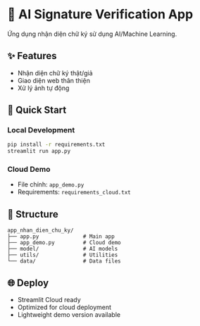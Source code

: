 # 🤖 AI Signature Verification App

Ứng dụng nhận diện chữ ký sử dụng AI/Machine Learning.

## ✨ Features
- Nhận diện chữ ký thật/giả
- Giao diện web thân thiện
- Xử lý ảnh tự động

## 🚀 Quick Start

### Local Development
```bash
pip install -r requirements.txt
streamlit run app.py
```

### Cloud Demo
- File chính: `app_demo.py`
- Requirements: `requirements_cloud.txt`

## 📁 Structure
```
app_nhan_dien_chu_ky/
├── app.py              # Main app
├── app_demo.py         # Cloud demo
├── model/              # AI models
├── utils/              # Utilities
└── data/               # Data files
```

## 🌐 Deploy
- Streamlit Cloud ready
- Optimized for cloud deployment
- Lightweight demo version available